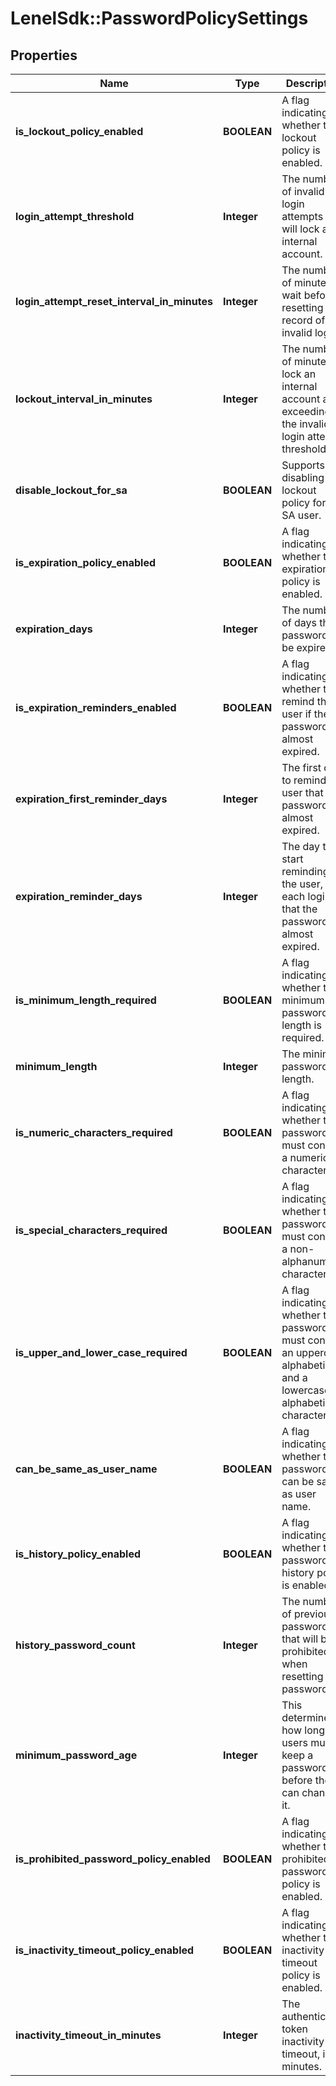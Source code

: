 # LenelSdk::PasswordPolicySettings

## Properties
Name | Type | Description | Notes
------------ | ------------- | ------------- | -------------
**is_lockout_policy_enabled** | **BOOLEAN** | A flag indicating whether the lockout policy is enabled. | [optional] 
**login_attempt_threshold** | **Integer** | The number of invalid login attempts that will lock an internal account. | [optional] 
**login_attempt_reset_interval_in_minutes** | **Integer** | The number of minutes to wait before resetting the record of invalid logins. | [optional] 
**lockout_interval_in_minutes** | **Integer** | The number of minutes to lock an internal account after exceeding the invalid login attempt threshold. | [optional] 
**disable_lockout_for_sa** | **BOOLEAN** | Supports disabling the lockout policy for the SA user. | [optional] 
**is_expiration_policy_enabled** | **BOOLEAN** | A flag indicating whether the expiration policy is enabled. | [optional] 
**expiration_days** | **Integer** | The number of days the password will be expired. | [optional] 
**is_expiration_reminders_enabled** | **BOOLEAN** | A flag indicating whether to remind the user if the password is almost expired. | [optional] 
**expiration_first_reminder_days** | **Integer** | The first day to remind the user that the password is almost expired. | [optional] 
**expiration_reminder_days** | **Integer** | The day to start reminding the user, with each login, that the password is almost expired. | [optional] 
**is_minimum_length_required** | **BOOLEAN** | A flag indicating whether the minimum password length is required. | [optional] 
**minimum_length** | **Integer** | The minimum password length. | [optional] 
**is_numeric_characters_required** | **BOOLEAN** | A flag indicating whether the password must contain a numeric character. | [optional] 
**is_special_characters_required** | **BOOLEAN** | A flag indicating whether the password must contain a non-alphanumeric character. | [optional] 
**is_upper_and_lower_case_required** | **BOOLEAN** | A flag indicating whether the password must contain an uppercase alphabetic and a lowercase alphabetic character. | [optional] 
**can_be_same_as_user_name** | **BOOLEAN** | A flag indicating whether the password can be same as user name. | [optional] 
**is_history_policy_enabled** | **BOOLEAN** | A flag indicating whether the password history policy is enabled. | [optional] 
**history_password_count** | **Integer** | The number of previous passwords that will be prohibited when resetting the password. | [optional] 
**minimum_password_age** | **Integer** | This determines how long users must keep a password before they can change it. | [optional] 
**is_prohibited_password_policy_enabled** | **BOOLEAN** | A flag indicating whether the prohibited password policy is enabled. | [optional] 
**is_inactivity_timeout_policy_enabled** | **BOOLEAN** | A flag indicating whether the inactivity timeout policy is enabled. | [optional] 
**inactivity_timeout_in_minutes** | **Integer** | The authenticated token inactivity timeout, in minutes. | [optional] 

